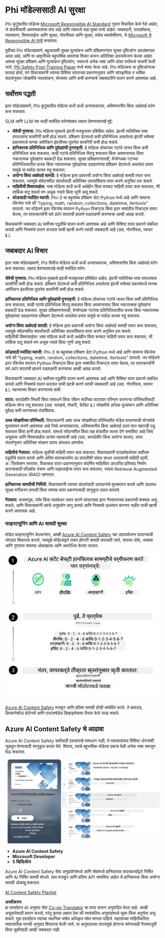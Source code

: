 <!--
CO_OP_TRANSLATOR_METADATA:
{
  "original_hash": "c8273672cc57df2be675407a1383aaf0",
  "translation_date": "2025-05-09T05:48:06+00:00",
  "source_file": "md/01.Introduction/01/01.AISafety.md",
  "language_code": "mr"
}
-->
# Phi मॉडेल्ससाठी AI सुरक्षा  
Phi कुटुंबातील मॉडेल्स [Microsoft Responsible AI Standard](https://query.prod.cms.rt.microsoft.com/cms/api/am/binary/RE5cmFl) नुसार विकसित केले गेले आहेत, जे कंपनीव्यापी आवश्यकतांचा संच आहे आणि त्यामध्ये सहा मुख्य तत्त्वे आहेत: जबाबदारी, पारदर्शकता, न्याय्यपणा, विश्वासार्हता आणि सुरक्षा, गोपनीयता आणि सुरक्षा, तसेच समावेशीपणा, जे [Microsoft चे Responsible AI तत्त्वे](https://www.microsoft.com/ai/responsible-ai) बनवतात.  

पूर्वीच्या Phi मॉडेल्सप्रमाणे, बहुआयामी सुरक्षा मूल्यांकन आणि प्रशिक्षणानंतर सुरक्षा दृष्टिकोन अवलंबण्यात आला आहे, आणि या आवृत्तीच्या बहुभाषिक क्षमतांचा विचार करून अतिरिक्त उपाययोजना केल्या आहेत. आमचा सुरक्षा प्रशिक्षण आणि मूल्यांकन दृष्टिकोन, ज्यामध्ये अनेक भाषा आणि धोका वर्गांमध्ये चाचणी केली जाते, [Phi Safety Post-Training Paper](https://arxiv.org/abs/2407.13833) मध्ये स्पष्ट केला आहे. Phi मॉडेल्सना या दृष्टिकोनाचा फायदा होतो, पण विकासकांनी त्यांच्या विशिष्ट वापराच्या प्रकरणानुसार आणि सांस्कृतिक व भाषिक संदर्भानुसार जोखमींचे नकाशांकन, मोजमाप आणि कमी करण्याचे जबाबदारीने पालन करणे आवश्यक आहे.  

## सर्वोत्तम पद्धती  

इतर मॉडेल्सप्रमाणे, Phi कुटुंबातील मॉडेल्स कधी कधी अन्यायकारक, अविश्वसनीय किंवा आक्षेपार्ह वर्तन करू शकतात.  

SLM आणि LLM च्या काही मर्यादित वर्तनांबाबत लक्षात ठेवण्यासारखे मुद्दे:  

- **सेवेची गुणवत्ता:** Phi मॉडेल्स मुख्यत्वे इंग्रजी मजकूरावर प्रशिक्षित आहेत. इंग्रजी व्यतिरिक्त भाषा वापरल्यास कामगिरी कमी होऊ शकते. प्रशिक्षण डेटामध्ये कमी प्रतिनिधित्व असलेल्या इंग्रजी भाषेच्या प्रकारांमध्ये मानक अमेरिकन इंग्रजीच्या तुलनेत कामगिरी कमी होऊ शकते.  
- **हानिकारक प्रतिनिधित्व आणि पूर्वग्रहांची पुनरावृत्ती:** हे मॉडेल्स लोकांच्या गटांचे जास्त किंवा कमी प्रतिनिधित्व करू शकतात, काही गटांचे प्रतिनिधित्व मिटवू शकतात किंवा अपमानास्पद किंवा नकारात्मक पूर्वग्रहांना बळकटी देऊ शकतात. सुरक्षा प्रशिक्षणानंतरही, वेगवेगळ्या गटांच्या प्रतिनिधित्वातील फरक किंवा नकारात्मक पूर्वग्रहांच्या उदाहरणांचा प्रशिक्षण डेटामध्ये असलेला प्रभाव यामुळे या मर्यादा कायम राहू शकतात.  
- **अयोग्य किंवा आक्षेपार्ह सामग्री:** हे मॉडेल्स इतर प्रकारची अयोग्य किंवा आक्षेपार्ह सामग्री तयार करू शकतात, ज्यामुळे संवेदनशील संदर्भांसाठी अतिरिक्त उपायांशिवाय वापर करणे अनुचित ठरू शकते.  
- **माहितीची विश्वासार्हता:** भाषा मॉडेल्स कधी कधी अर्थहीन किंवा बनावट माहिती तयार करू शकतात, जी तार्किक वाटू शकते पण अचूक नसते किंवा जुनी असू शकते.  
- **कोडसाठी मर्यादित व्याप्ती:** Phi-3 चा बहुसंख्य प्रशिक्षण डेटा Python मध्ये आहे आणि सामान्य पॅकेजेस जसे की "typing, math, random, collections, datetime, itertools" वापरतो. जर मॉडेलने इतर पॅकेजेस वापरून Python स्क्रिप्ट्स किंवा इतर भाषांतील स्क्रिप्ट्स तयार केल्या, तर वापरकर्त्यांनी सर्व API वापरांची हाताने पडताळणी करण्याचा आम्ही आग्रह करतो.  

विकसकांनी जबाबदार AI सर्वोत्तम पद्धतींचे पालन करणे आवश्यक आहे आणि विशिष्ट वापर प्रकरणे संबंधित कायदे आणि नियमांचे पालन करतात याची खात्री करणे त्यांची जबाबदारी आहे (उदा. गोपनीयता, व्यापार इ.).  

## जबाबदार AI विचार  

इतर भाषा मॉडेल्सप्रमाणे, Phi सिरीज मॉडेल्स कधी कधी अन्यायकारक, अविश्वसनीय किंवा आक्षेपार्ह वर्तन करू शकतात. लक्षात ठेवण्यासारखे काही मर्यादित वर्तन:  

**सेवेची गुणवत्ता:** Phi मॉडेल्स मुख्यत्वे इंग्रजी मजकूरावर प्रशिक्षित आहेत. इंग्रजी व्यतिरिक्त भाषा वापरल्यास कामगिरी कमी होऊ शकते. प्रशिक्षण डेटामध्ये कमी प्रतिनिधित्व असलेल्या इंग्रजी भाषेच्या प्रकारांमध्ये मानक अमेरिकन इंग्रजीच्या तुलनेत कामगिरी कमी होऊ शकते.  

**हानिकारक प्रतिनिधित्व आणि पूर्वग्रहांची पुनरावृत्ती:** हे मॉडेल्स लोकांच्या गटांचे जास्त किंवा कमी प्रतिनिधित्व करू शकतात, काही गटांचे प्रतिनिधित्व मिटवू शकतात किंवा अपमानास्पद किंवा नकारात्मक पूर्वग्रहांना बळकटी देऊ शकतात. सुरक्षा प्रशिक्षणानंतरही, वेगवेगळ्या गटांच्या प्रतिनिधित्वातील फरक किंवा नकारात्मक पूर्वग्रहांच्या उदाहरणांचा प्रशिक्षण डेटामध्ये असलेला प्रभाव यामुळे या मर्यादा कायम राहू शकतात.  

**अयोग्य किंवा आक्षेपार्ह सामग्री:** हे मॉडेल्स इतर प्रकारची अयोग्य किंवा आक्षेपार्ह सामग्री तयार करू शकतात, ज्यामुळे संवेदनशील संदर्भांसाठी अतिरिक्त उपायांशिवाय वापर करणे अनुचित ठरू शकते.  
माहितीची विश्वासार्हता: भाषा मॉडेल्स कधी कधी अर्थहीन किंवा बनावट माहिती तयार करू शकतात, जी तार्किक वाटू शकते पण अचूक नसते किंवा जुनी असू शकते.  

**कोडसाठी मर्यादित व्याप्ती:** Phi-3 चा बहुसंख्य प्रशिक्षण डेटा Python मध्ये आहे आणि सामान्य पॅकेजेस जसे की "typing, math, random, collections, datetime, itertools" वापरतो. जर मॉडेलने इतर पॅकेजेस वापरून Python स्क्रिप्ट्स किंवा इतर भाषांतील स्क्रिप्ट्स तयार केल्या, तर वापरकर्त्यांनी सर्व API वापरांची हाताने पडताळणी करण्याचा आम्ही आग्रह करतो.  

विकसकांनी जबाबदार AI सर्वोत्तम पद्धतींचे पालन करणे आवश्यक आहे आणि विशिष्ट वापर प्रकरणे संबंधित कायदे आणि नियमांचे पालन करतात याची खात्री करणे त्यांची जबाबदारी आहे (उदा. गोपनीयता, व्यापार इ.). महत्त्वाच्या विचार करण्याच्या बाबी:  

**वाटप:** कायदेशीर स्थिती किंवा संसाधने किंवा जीवन संधींच्या वाटपावर परिणाम करणाऱ्या परिस्थितीसाठी मॉडेल्स योग्य नसू शकतात (उदा. घरखर्च, नोकरी, क्रेडिट इ.) जोखमीचे अधिक मूल्यांकन आणि अतिरिक्त पूर्वग्रह कमी करण्याच्या तंत्रांशिवाय.  

**उच्च जोखमीच्या परिस्थिती:** विकासकांनी अशा उच्च जोखमीच्या परिस्थितीत मॉडेल वापरण्याची योग्यतेचे मूल्यमापन करणे आवश्यक आहे जिथे अन्यायकारक, अविश्वसनीय किंवा आक्षेपार्ह उत्तरं फार महागडी पडू शकतात किंवा हानी होऊ शकते. यामध्ये संवेदनशील किंवा तज्ञ क्षेत्रातील सल्ला देणे समाविष्ट आहे जिथे अचूकता आणि विश्वासार्हता अत्यंत महत्त्वाची आहे (उदा. कायदेशीर किंवा आरोग्य सल्ला). वापर संदर्भानुसार अतिरिक्त संरक्षण उपाय अंमलात आणावेत.  

**माहितीचे गैरवापर:** मॉडेल्स चुकीची माहिती तयार करू शकतात. विकासकांनी पारदर्शकतेच्या सर्वोत्तम पद्धतींचे पालन करावे आणि अंतिम वापरकर्त्यांना AI प्रणालीशी संवाद साधत असल्याची माहिती द्यावी. अॅप्लिकेशन स्तरावर, विकासक वापर-प्रकरणानुसार संदर्भित माहितीवर आधारित प्रतिसाद निर्माण करण्यासाठी फीडबॅक यंत्रणा आणि पाइपलाईन्स तयार करू शकतात, ज्याला Retrieval Augmented Generation (RAG) म्हणतात.  

**हानिकारक सामग्रीची निर्मिती:** विकासकांनी त्यांच्या संदर्भासाठी उत्पादनांचे मूल्यमापन करावे आणि उपलब्ध सुरक्षा वर्गीकरण प्रणाली किंवा त्यांच्या वापर प्रकरणासाठी सानुकूल उपाय वापरावे.  

**गैरवापर:** फसवणूक, स्पॅम किंवा मालवेअर तयार करणे यांसारख्या इतर गैरवापराच्या प्रकारांची शक्यता असू शकते, आणि विकासकांनी त्यांचे अनुप्रयोग लागू कायदे आणि नियमांचे उल्लंघन करणार नाहीत याची खात्री करणे आवश्यक आहे.  

### फाइनट्युनिंग आणि AI सामग्री सुरक्षा  

मॉडेल फाइनट्युनिंग केल्यानंतर, आम्ही [Azure AI Content Safety](https://learn.microsoft.com/azure/ai-services/content-safety/overview) च्या उपाययोजना वापरण्याची जोरदार शिफारस करतो, ज्यामुळे मॉडेल्सद्वारे तयार होणारी सामग्री तपासली जाते, संभाव्य धोके, धमक्या आणि गुणवत्ता समस्या ओळखल्या आणि अवरोधित केल्या जातात.  

![Phi3AISafety](../../../../../translated_images/01.phi3aisafety.b950fac78d0cda701abf8181b3cfdabf328f70d0d5c096d5ebf842a2db62615f.mr.png)  

[Azure AI Content Safety](https://learn.microsoft.com/azure/ai-services/content-safety/overview) मजकूर आणि प्रतिमा सामग्री दोन्ही समर्थित करते. ते क्लाउड, डिस्कनेक्टेड कंटेनर्स आणि एज/एम्बेडेड डिव्हाइसेसवर तैनात केले जाऊ शकते.  

## Azure AI Content Safety चे आढावा  

Azure AI Content Safety सर्वांसाठी एकसारखे समाधान नाही; ते व्यवसायांच्या विशिष्ट धोरणांशी जुळवून घेण्यासाठी सानुकूल करता येते. शिवाय, त्याचे बहुभाषिक मॉडेल्स एकाच वेळी अनेक भाषा समजून घेऊ शकतात.  

![AIContentSafety](../../../../../translated_images/01.AIcontentsafety.da9a83e9538e688418877be04138e05621b0ab1222565ac2761e28677a59fdb4.mr.png)  

- **Azure AI Content Safety**  
- **Microsoft Developer**  
- **5 व्हिडिओज**  

Azure AI Content Safety सेवा अनुप्रयोगांमध्ये आणि सेवांमध्ये हानिकारक वापरकर्त्याद्वारे निर्मित आणि AI निर्मित सामग्री शोधते. यात मजकूर आणि प्रतिमा API समाविष्ट आहेत जे हानिकारक किंवा अयोग्य सामग्री ओळखू शकतात.  

[AI Content Safety Playlist](https://www.youtube.com/playlist?list=PLlrxD0HtieHjaQ9bJjyp1T7FeCbmVcPkQ)

**अस्वीकरण**:  
हा दस्तऐवज AI अनुवाद सेवा [Co-op Translator](https://github.com/Azure/co-op-translator) चा वापर करून अनुवादित केला आहे. आम्ही अचूकतेसाठी प्रयत्न करतो, परंतु कृपया लक्षात ठेवा की स्वयंचलित अनुवादांमध्ये चुका किंवा अपूर्णता असू शकते. मूळ दस्तऐवज त्याच्या स्थानिक भाषेत अधिकृत स्रोत मानला पाहिजे. महत्त्वाच्या माहितीकरिता व्यावसायिक मानवी अनुवाद शिफारस केली जाते. या अनुवादाच्या वापरामुळे होणाऱ्या कोणत्याही गैरसमजुती किंवा चुकीसाठी आम्ही जबाबदार नाही.